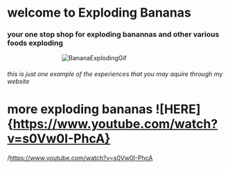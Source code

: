 # welcome to Exploding Bananas

### **your one stop shop for exploding banannas and other various foods exploding**
‎ ‎ ‎ ‎ ‎ ‎ ‎ ‎ ‎ ‎ ‎ ‎ ‎ ‎ ‎ ‎ ‎ ‎ ‎ ‎ ‎ ‎ ‎ ‎ ‎ ‎ ‎ ‎ ‎ ‎ ‎ ‎ 
![BananaExplodingGif](https://i.makeagif.com/media/12-06-2015/f5WCKL.gif) 
###### this is just one example of the experiences that you may aquire through my website

# more exploding bananas ![**HERE**]{https://www.youtube.com/watch?v=s0Vw0I-PhcA}

/https://www.youtube.com/watch?v=s0Vw0I-PhcA
